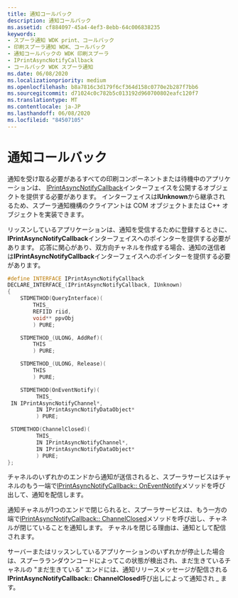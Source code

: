```yaml
---
title: 通知コールバック
description: 通知コールバック
ms.assetid: cf884097-45a4-4ef3-8ebb-64c006838235
keywords:
- スプーラ通知 WDK print、コールバック
- 印刷スプーラ通知 WDK、コールバック
- 通知コールバックの WDK 印刷スプーラ
- IPrintAsyncNotifyCallback
- コールバック WDK スプーラ通知
ms.date: 06/08/2020
ms.localizationpriority: medium
ms.openlocfilehash: b8a7816c3d179f6cf364d158c0770e2b287f7bb6
ms.sourcegitcommit: d71024c0c782b5c013192d960700802eafc120f7
ms.translationtype: MT
ms.contentlocale: ja-JP
ms.lasthandoff: 06/08/2020
ms.locfileid: "84507105"
---
```

# <a name="notification-callback"></a>通知コールバック

通知を受け取る必要があるすべての印刷コンポーネントまたは待機中のアプリケーションは、 [IPrintAsyncNotifyCallback](https://docs.microsoft.com/windows/win32/api/prnasnot/nn-prnasnot-iprintasyncnotifycallback)インターフェイスを公開するオブジェクトを提供する必要があります。 インターフェイスは**IUnknown**から継承されるため、スプーラ通知機構のクライアントは COM オブジェクトまたは C++ オブジェクトを実装できます。

リッスンしているアプリケーションは、通知を受信するために登録するときに、 **IPrintAsyncNotifyCallback**インターフェイスへのポインターを提供する必要があります。 応答に関心があり、双方向チャネルを作成する場合、通知の送信者は**IPrintAsyncNotifyCallback**インターフェイスへのポインターを提供する必要があります。

```cpp
#define INTERFACE IPrintAsyncNotifyCallback
DECLARE_INTERFACE_(IPrintAsyncNotifyCallback, IUnknown)
{
    STDMETHOD(QueryInterface)(
        THIS_
        REFIID riid,
        void** ppvObj
        ) PURE;

    STDMETHOD_(ULONG, AddRef)(
        THIS
        ) PURE;

    STDMETHOD_(ULONG, Release)(
        THIS
        ) PURE;

    STDMETHOD(OnEventNotify)(
         THIS_
 IN IPrintAsyncNotifyChannel*,
         IN IPrintAsyncNotifyDataObject*
         ) PURE;

 STDMETHOD(ChannelClosed)(
         THIS_
         IN IPrintAsyncNotifyChannel*,
         IN IPrintAsyncNotifyDataObject*
         ) PURE;
};
```

チャネルのいずれかのエンドから通知が送信されると、スプーラサービスはチャネルのもう一端で[IPrintAsyncNotifyCallback:: OnEventNotify](https://docs.microsoft.com/windows/win32/api/prnasnot/nf-prnasnot-iprintasyncnotifycallback-oneventnotify)メソッドを呼び出して、通知を配信します。

通知チャネルが1つのエンドで閉じられると、スプーラサービスは、もう一方の端で[IPrintAsyncNotifyCallback:: ChannelClosed](https://docs.microsoft.com/windows/win32/api/prnasnot/nf-prnasnot-iprintasyncnotifycallback-channelclosed)メソッドを呼び出し、チャネルが閉じていることを通知します。 チャネルを閉じる理由は、通知として配信されます。

サーバーまたはリッスンしているアプリケーションのいずれかが停止した場合は、スプーラランダウンコードによってこの状態が検出され、まだ生きているチャネルの "まだ生きている" エンドには、通知リリースメッセージが配信される**IPrintAsyncNotifyCallback:: ChannelClosed**呼び出しによって通知され \_ ます。

